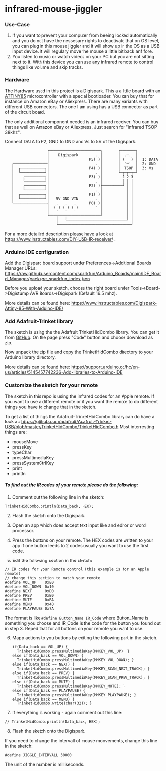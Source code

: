 # infrared-mouse-jiggler
### Use-Case

1. If you want to prevent your computer from beeing locked automatically and you do not have the nessesary rights to deactivate that on OS level, you can plug in this mouse jiggler and it will show up in the OS as a USB input device. It will regulary move the mouse a little bit back anf fore.
2. You listen to music or watch videos on your PC but you are not sitting next to it. With this device you can use any infrared remote to control things like volume and skip tracks.

### Hardware

The Hardware used in this project is a Digispark. This a a little board with an [ATTINY85](https://www.microchip.com/en-us/product/attiny85) microcontroller with a special bootloader. You can buy that for instance on Amazon eBay or Aliexpress. There are many variants with different USB connectors. The one I am using has a USB connector as part of the circuit board.

The only additional component needed is an infrared receiver. You can buy that as well on Amazon eBay or Aliexpress. Just search for "infrared TSOP 38khz". 

Connect DATA to P2, GND to GND and Vs to 5V of the Digispark.

```
                   ┌───────────────────────┐       ┌───────┐
                   │    Digispark        . │       │  .─.  │
                   │                  P5( )│       │ (   ) │  1: DATA
   ┌───────────────┤                     . │       │  `─'  │  2: GND
   │  ┌───────────┐│                  P4( )│       │  TSOP │  3: Vs
   │  └───────────┘│                     . │       └─┬─┬─┬─┘
   │    ┌─────────┐│                  P3( )│         1 2 3
   │    └─────────┘│                     . │         │ │ │
   │    ┌─────────┐│                  P2( )├─────────┘ │ │
   │    └─────────┘│                     . │           │ │
   │  ┌───────────┐│                  P1( )│           │ │    
   │  └───────────┘│   5V GND VIN        . │           │ │
   └───────────────┤   .   .   .      P0( )│           │ │
                   │  ( ) ( ) ( )        ' │           │ │
                   │   '   '   '           │           │ │
                   └───┬───┬───────────────┘           │ │
                       │   └───────────────────────────┘ │
                       └─────────────────────────────────┘
```

For a more detailed description please have a look at https://www.instructables.com/DIY-USB-IR-receiver/ .

### Arduino IDE configuration

Add the Digisparc board support under Preferences->Additional Boards Manager URLs: https://raw.githubusercontent.com/sparkfun/Arduino_Boards/main/IDE_Board_Manager/package_sparkfun_index.json

Before you upload your sketch, choose the right board under Tools->Board->Digistump AVR Boards->Digispark (Default 16.5 mhz).

More details can be found here: https://www.instructables.com/Digispark-Attiny-85-With-Arduino-IDE/

### Add Adafruit-Trinket library

The sketch is using the the Adafruit TrinketHidCombo library. You can get it from [GitHub](https://github.com/adafruit/Adafruit-Trinket-USB/tree/master). On the page press "Code" button and choose download as zip. 

Now unpack the zip file and copy the TrinketHidCombo directory to your Arduino library directory. 

More details can be found here: https://support.arduino.cc/hc/en-us/articles/5145457742236-Add-libraries-to-Arduino-IDE

### Customize the sketch for your remote

The sketch in this repo is using the infrared codes for an Apple remote. If you want to use a different remote or if you want the remote to do different things you have to change that in the sketch.

To get a list of things the Adafruit-TrinketHidCombo library can do have a look at: https://github.com/adafruit/Adafruit-Trinket-USB/blob/master/TrinketHidCombo/TrinketHidCombo.h Most interresting things are:

- mouseMove
- pressKey
- typeChar
- pressMultimediaKey
- pressSystemCtrlKey
- print
- println

##### To find out the IR codes of your remote please do the following:

1. Comment out the following line in the sketch:
  ```
  TrinketHidCombo.println(Data_back, HEX);
  ```

2. Flash the sketch onto the Digispark.

3. Open an app which does accept text input like and editor or word processor.

4. Press the buttons on your remote. The HEX codes are written to your app if one button leeds to 2 codes usually you want to use the first code.

5. Edit the following section in the sketch:

  ```
  // IR codes for your Remote control (this example is for an Apple remote)
  // change this section to match your remote
  #define VOL_UP    0xE0
  #define VOL_DOWN  0x10
  #define NEXT      0xD0
  #define PREV      0xB0
  #define MUTE      0xBA
  #define MENU      0x40
  #define PLAYPAUSE 0x7A
  ```

   The format is like `#define Button_Name IR_Code` where Button_Name is something you choose and IR_Code is the code for the button you found out in step 3. Reped that for all buttons on your remote you want to use.

6. Mapp actions to you buttons by editing the following part in the sketch.

   ```
   if(Data_back == VOL_UP) {
     TrinketHidCombo.pressMultimediaKey(MMKEY_VOL_UP); }
   else if(Data_back == VOL_DOWN) {
     TrinketHidCombo.pressMultimediaKey(MMKEY_VOL_DOWN); }
   else if(Data_back == NEXT) {
     TrinketHidCombo.pressMultimediaKey(MMKEY_SCAN_NEXT_TRACK); }
   else if(Data_back == PREV) {
     TrinketHidCombo.pressMultimediaKey(MMKEY_SCAN_PREV_TRACK); }
   else if(Data_back == MUTE) {
     TrinketHidCombo.pressMultimediaKey(MMKEY_MUTE); }
   else if(Data_back == PLAYPAUSE) {
     TrinketHidCombo.pressMultimediaKey(MMKEY_PLAYPAUSE); }
   else if(Data_back == MENU) {
     TrinketHidCombo.write(char(32)); }
   ```
7. If everything is working - again comment out this line:
  ```
  // TrinketHidCombo.println(Data_back, HEX);
  ```

8. Flash the sketch onto the Digispark.

If you need to change the intervall of mouse moovements, change this line in the sketch:
  ```
  #define JIGGLE_INTERVALL 30000
  ```

The unit of the number is milliseconds.  
